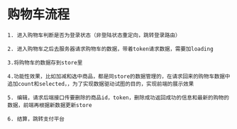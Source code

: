 # 购物车流程
    1. 进入购物车判断是否为登录状态（非登陆状态重定向，跳转登录路由）

    2. 进入购物车之后去服务器请求购物车的数据，带着token请求数据，需要加loading

    3.将购物车的数据存到store里

    4.功能性效果，比如加减和选中商品，都是同store的数据管理的，在请求回来的购物车数据中追加count和selected，，为了实现数据驱动试图的目的，实现前端的展示效果

    5. 编辑，请求后端接口传要删除的商品id，token，删除成功返回成功的信息和最新的购物的数据，前端再根据新数据更新store

    6. 结算，跳转支付平台